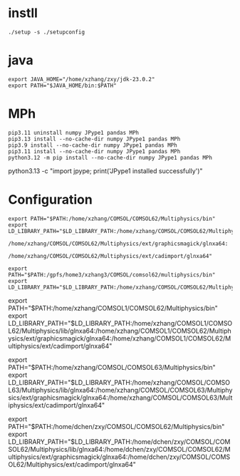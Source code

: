 # instll
```
./setup -s ./setupconfig
```


# java
```
export JAVA_HOME="/home/xzhang/zxy/jdk-23.0.2"
export PATH="$JAVA_HOME/bin:$PATH"
```
# MPh
```
pip3.11 uninstall numpy JPype1 pandas MPh
pip3.13 install --no-cache-dir numpy JPype1 pandas MPh
pip3.9 install --no-cache-dir numpy JPype1 pandas MPh
pip3.11 install --no-cache-dir numpy JPype1 pandas MPh
python3.12 -m pip install --no-cache-dir numpy JPype1 pandas MPh
```

python3.13 -c "import jpype; print('JPype1 installed successfully')"


# Configuration
```
export PATH="$PATH:/home/xzhang/COMSOL/COMSOL62/Multiphysics/bin"
export LD_LIBRARY_PATH="$LD_LIBRARY_PATH:/home/xzhang/COMSOL/COMSOL62/Multiphysics/lib/glnxa64:
                                        /home/xzhang/COMSOL/COMSOL62/Multiphysics/ext/graphicsmagick/glnxa64:
                                        /home/xzhang/COMSOL/COMSOL62/Multiphysics/ext/cadimport/glnxa64"

export PATH="$PATH:/gpfs/home3/xzhang3/COMSOL/comsol62/multiphysics/bin"
export LD_LIBRARY_PATH="$LD_LIBRARY_PATH:/home/xzhang/COMSOL/COMSOL62/Multiphysics/lib/glnxa64:/home/xzhang/COMSOL/COMSOL62/Multiphysics/ext/graphicsmagick/glnxa64:/home/xzhang/COMSOL/COMSOL62/Multiphysics/ext/cadimport/glnxa64"

```


export PATH="$PATH:/home/xzhang/COMSOL1/COMSOL62/Multiphysics/bin"
export LD_LIBRARY_PATH="$LD_LIBRARY_PATH:/home/xzhang/COMSOL1/COMSOL62/Multiphysics/lib/glnxa64:/home/xzhang/COMSOL1/COMSOL62/Multiphysics/ext/graphicsmagick/glnxa64:/home/xzhang/COMSOL1/COMSOL62/Multiphysics/ext/cadimport/glnxa64"


export PATH="$PATH:/home/xzhang/COMSOL/COMSOL63/Multiphysics/bin"
export LD_LIBRARY_PATH="$LD_LIBRARY_PATH:/home/xzhang/COMSOL/COMSOL63/Multiphysics/lib/glnxa64:/home/xzhang/COMSOL/COMSOL63/Multiphysics/ext/graphicsmagick/glnxa64:/home/xzhang/COMSOL/COMSOL63/Multiphysics/ext/cadimport/glnxa64"


export PATH="$PATH:/home/dchen/zxy/COMSOL/COMSOL62/Multiphysics/bin"
export LD_LIBRARY_PATH="$LD_LIBRARY_PATH:/home/dchen/zxy/COMSOL/COMSOL62/Multiphysics/lib/glnxa64:/home/dchen/zxy/COMSOL/COMSOL62/Multiphysics/ext/graphicsmagick/glnxa64:/home/dchen/zxy/COMSOL/COMSOL62/Multiphysics/ext/cadimport/glnxa64"
